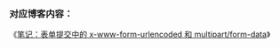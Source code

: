 ### 对应博客内容：

《[笔记：表单提交中的 x-www-form-urlencoded 和 multipart/form-data](https://moxo.io/blog/2016/11/12/html-form-submit-urlencode-and-multipart-formdata/)》
